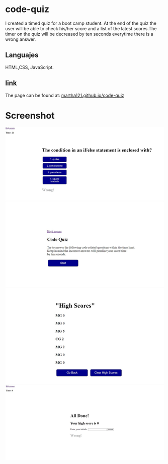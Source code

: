 # code-quiz
I created a timed quiz for a boot camp student. At the end of the quiz the user will be able to check his/her score and a list of the latest scores.The timer on the quiz will be decreased by ten seconds everytime there is a wrong answer.
## Languajes
HTML,CSS, JavaScript. 
##  link
The page can be found at:
<a href="https://martha121.github.io/code-quiz/"> martha121.github.io/code-quiz</a>

# Screenshot
![Code Quiz screenshot](./assets/images/code-quiz4.jpg)
![Code Quiz screenshot](./assets/images/code-quiz3.jpg)
![Code Quiz screenshot](./assets/images/code-quiz2.jpg)
![Code Quiz screenshot](./assets/images/code-quiz1.jpg)